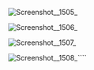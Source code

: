 ![Screenshot__1505_](/uploads/88fd07f425550c947cf2b5e20c132c69/Screenshot__1505_.png)

![Screenshot__1506_](/uploads/3213e67076f7bdc0718f77a316c7d156/Screenshot__1506_.png)

![Screenshot__1507_](/uploads/edc27f8ab1fbe65cbd91f8d4a74a9ec7/Screenshot__1507_.png)

![Screenshot__1508_](/uploads/01a1b33a5099dfce2db45654e71c17aa/Screenshot__1508_.png)````

